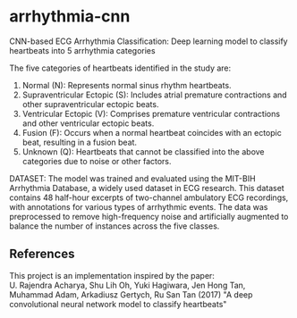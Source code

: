 # arrhythmia-cnn
CNN-based ECG Arrhythmia Classification: Deep learning model to classify heartbeats into 5 arrhythmia categories

The five categories of heartbeats identified in the study are:
1. Normal (N): Represents normal sinus rhythm heartbeats.
2. Supraventricular Ectopic (S): Includes atrial premature contractions and other supraventricular ectopic beats.
3. Ventricular Ectopic (V): Comprises premature ventricular contractions and other ventricular ectopic beats.
4. Fusion (F): Occurs when a normal heartbeat coincides with an ectopic beat, resulting in a fusion beat.
5. Unknown (Q): Heartbeats that cannot be classified into the above categories due to noise or other factors.

DATASET:
The model was trained and evaluated using the MIT-BIH Arrhythmia Database, a widely used dataset in ECG research. This dataset contains 48 half-hour excerpts of two-channel ambulatory ECG recordings, with annotations for various types of arrhythmic events. The data was preprocessed to remove high-frequency noise and artificially augmented to balance the number of instances across the five classes.






## References
This project is an implementation inspired by the paper:  
U. Rajendra Acharya, Shu Lih Oh, Yuki Hagiwara, Jen Hong Tan, Muhammad Adam, Arkadiusz Gertych, Ru San Tan (2017)
"A deep convolutional neural network model to classify heartbeats"

